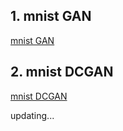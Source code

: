 ## 1. mnist GAN

[mnist GAN](https://github.com/liu-nlper/MNIST_GAN/tree/master/mnist_gan)

## 2. mnist DCGAN

[mnist DCGAN](https://github.com/liu-nlper/MNIST_GAN/tree/master/mnist_dcgan)

updating...
